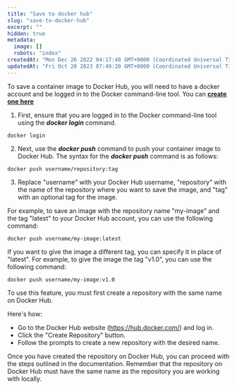 ```yaml
---
title: "Save to docker hub"
slug: "save-to-docker-hub"
excerpt: ""
hidden: true
metadata: 
  image: []
  robots: "index"
createdAt: "Mon Dec 26 2022 04:17:40 GMT+0000 (Coordinated Universal Time)"
updatedAt: "Fri Oct 20 2023 07:49:20 GMT+0000 (Coordinated Universal Time)"
---
```

To save a container image to Docker Hub, you will need to have a docker account and be logged in to the Docker command-line tool. You can **[create one here](https://hub.docker.com)**

1. First, ensure that you are logged in to the Docker command-line tool using the **_docker login_** command.

```text Copy code
docker login
```

2. Next, use the **_docker push_** command to push your container image to Docker Hub. The syntax for the **_docker push_** command is as follows:

```text Copy code
docker push username/repository:tag
```

3. Replace "username" with your Docker Hub username, "repository" with the name of the repository where you want to save the image, and "tag" with an optional tag for the image.

For example, to save an image with the repository name "my-image" and the tag "latest" to your Docker Hub account, you can use the following command:

```text Copy code
docker push username/my-image:latest
```

If you want to give the image a different tag, you can specify it in place of "latest". For example, to give the image the tag "v1.0", you can use the following command:

```text Copy code
docker push username/my-image:v1.0
```

To use this feature, you must first create a repository with the same name on Docker Hub. 

Here's how:

- Go to the Docker Hub website (<https://hub.docker.com/>) and log in.
- Click the "Create Repository" button.
- Follow the prompts to create a new repository with the desired name.

Once you have created the repository on Docker Hub, you can proceed with the steps outlined in the documentation. Remember that the repository on Docker Hub must have the same name as the repository you are working with locally.
